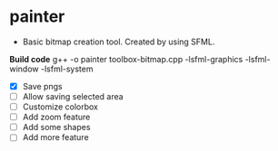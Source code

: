 # painter
- Basic bitmap creation tool. Created by using SFML.

**Build code**
g++ -o painter toolbox-bitmap.cpp  -lsfml-graphics -lsfml-window -lsfml-system

- [X] Save pngs
- [ ] Allow saving selected area
- [ ] Customize colorbox
- [ ] Add zoom feature
- [ ] Add some shapes
- [ ] Add more feature
